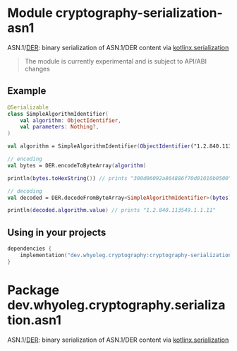 # Module cryptography-serialization-asn1

ASN.1/[DER][DER]: binary serialization of ASN.1/DER content via [kotlinx.serialization][kotlinx.serialization]

> The module is currently experimental and is subject to API/ABI changes

## Example

```kotlin
@Serializable
class SimpleAlgorithmIdentifier(
    val algorithm: ObjectIdentifier,
    val parameters: Nothing?,
)

val algorithm = SimpleAlgorithmIdentifier(ObjectIdentifier("1.2.840.113549.1.1.11"), null)

// encoding
val bytes = DER.encodeToByteArray(algorithm)

println(bytes.toHexString()) // prints "300d06092a864886f70d01010b0500"

// decoding
val decoded = DER.decodeFromByteArray<SimpleAlgorithmIdentifier>(bytes)

println(decoded.algorithm.value) // prints "1.2.840.113549.1.1.11"
```

## Using in your projects

```kotlin
dependencies {
    implementation("dev.whyoleg.cryptography:cryptography-serialization-asn1:0.3.1")
}
```

[DER]: https://whyoleg.github.io/cryptography-kotlin/api/cryptography-serialization-asn1/dev.whyoleg.cryptography.serialization.asn1/-d-e-r/index.html

[kotlinx.serialization]: https://github.com/Kotlin/kotlinx.serialization

# Package dev.whyoleg.cryptography.serialization.asn1

ASN.1/[DER][DER]: binary serialization of ASN.1/DER content via [kotlinx.serialization][kotlinx.serialization]

[DER]: https://whyoleg.github.io/cryptography-kotlin/api/cryptography-serialization-asn1/dev.whyoleg.cryptography.serialization.asn1/-d-e-r/index.html

[kotlinx.serialization]: https://github.com/Kotlin/kotlinx.serialization
